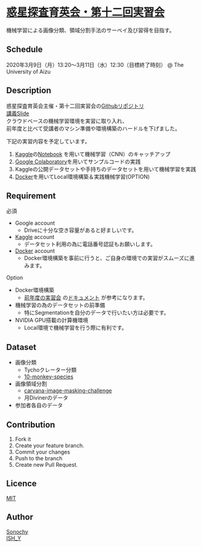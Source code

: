 <!--- https://deeeet.com/writing/2014/07/31/readme/ --->

[惑星探査育英会・第十二回実習会](https://www.cps-jp.org/~tansaku/wiki/top/?school_mission-12)
====

機械学習による画像分類、領域分割手法のサーベイ及び習得を目指す。

## Schedule
2020年3月9日（月）13:20～3月11日（水）12:30（目標終了時刻） @ The University of Aizu

## Description
惑星探査育英会主催・第十二回実習会の[Githubリポジトリ](https://github.com/Sonochy/UoA_school_mission-12)  
[講義Slide](https://speakerdeck.com/sonochy/huo-xing-tan-cha-yu-ying-hui-di-shi-er-hui-shi-xi-hui)  
クラウドベースの機械学習環境を実習に取り入れ、  
前年度と比べて受講者のマシン準備や環境構築のハードルを下げました。  

下記の実習内容を予定しています。
1. [Kaggle](https://www.kaggle.com/)の[Notebook](https://www.kaggle.com/aakashnain/what-does-a-cnn-see)
を用いて機械学習（CNN）のキャッチアップ
1. [Google Colaboratory](https://colab.research.google.com/)を用いてサンプルコードの実践
1. Kaggleの公開データセットや手持ちのデータセットを用いて機械学習を実践
1. [Docker](https://www.docker.com/)を用いてLocal環境構築＆実践機械学習(OPTION)  


<!--- ## Demo -->

## Requirement

必須
- Google account  
  - Driveに十分な空き容量があると好ましいです。
- [Kaggle](https://www.kaggle.com/) account  
  - データセット利用の為に電話番号認証もお願いします。
- [Docker](https://www.docker.com/) account  
  - Docker環境構築を事前に行うと、ご自身の環境での実習がスムーズに進みます。  
  
Option
- Docker環境構築  
  - [前年度の実習会](https://www.cps-jp.org/~tansaku/wiki/top/?school_mission-11)
の[ドキュメント](https://www.cps-jp.org/~tansaku/wiki/top/?11_%E4%BA%8B%E5%89%8D%E6%BA%96%E5%82%99)
が参考になります。 
- 機械学習の為のデータセットの前準備
  - 特にSegmentationを自分のデータで行いたい方は必要です。  
- NVIDIA GPU搭載の計算機環境  
  - Local環境で機械学習を行う際に有利です。

## Dataset
- 画像分類
  - Tychoクレーター分類
  - [10-monkey-species](https://www.kaggle.com/slothkong/10-monkey-species)
- 画像領域分割
  - [carvana-image-masking-challenge](https://www.kaggle.com/c/carvana-image-masking-challenge/overview)
  - 月Divinerのデータ
- 参加者各自のデータ  
  
## Contribution
1. Fork it  
1. Create your feature branch. 
1. Commit your changes 
1. Push to the branch   
1. Create new Pull Request.  
## Licence

[MIT](https://github.com/Sonochy/UoA_school_mission-12/blob/master/LICENSE)

## Author

[Sonochy](https://github.com/Sonochy)  
[ISH_Y](https://github.com/IsHYuhi)
